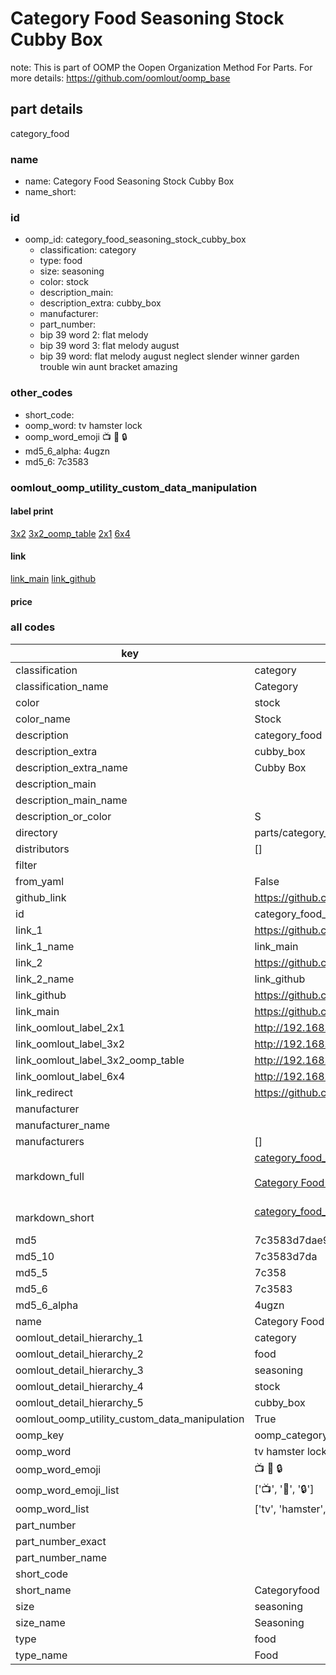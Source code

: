 # Category Food Seasoning Stock Cubby Box  

note: This is part of OOMP the Oopen Organization Method For Parts. For more details: https://github.com/oomlout/oomp_base

##  part details
  



category_food



### name
* name: Category Food Seasoning Stock Cubby Box
* name_short: 
### id
* oomp_id: category_food_seasoning_stock_cubby_box
  * classification: category
  * type: food
  * size: seasoning
  * color: stock
  * description_main: 
  * description_extra: cubby_box
  * manufacturer: 
  * part_number: 
  * bip 39 word 2: flat melody
  * bip 39 word 3: flat melody august
  * bip 39 word: flat melody august neglect slender winner garden trouble win aunt bracket amazing

### other_codes
* short_code: 
* oomp_word: tv hamster lock
* oomp_word_emoji :tv: :hamster: :lock:
* md5_6_alpha: 4ugzn
* md5_6: 7c3583






### oomlout_oomp_utility_custom_data_manipulation
#### label print
[3x2](http://192.168.1.245:1112/?label=oomp%204ugzn)
[3x2_oomp_table](http://192.168.1.108:1112/?label=oomp%204ugzn)
[2x1](http://192.168.1.242:1112/?label=oomp%204ugzn)
[6x4](http://192.168.1.55:1112/?label=oomp%204ugzn)    

#### link

[link_main](https://github.com/oomlout/oomlout_oomp_version_1_messy/tree/main/parts/category_food_seasoning_stock_cubby_box) [link_github](https://github.com/oomlout/oomlout_oomp_version_1_messy/tree/main/parts/category_food_seasoning_stock_cubby_box)                             

#### price







### all codes 
| key | value |  
| --- | --- |  
| classification | category |  
| classification_name | Category |  
| color | stock |  
| color_name | Stock |  
| description | category_food |  
| description_extra | cubby_box |  
| description_extra_name | Cubby Box |  
| description_main |  |  
| description_main_name |  |  
| description_or_color | S  |  
| directory | parts/category_food_seasoning_stock_cubby_box |  
| distributors | [] |  
| filter |  |  
| from_yaml | False |  
| github_link | https://github.com/oomlout/oomlout_oomp_part_src/tree/main/parts/category_food_seasoning_stock_cubby_box |  
| id | category_food_seasoning_stock_cubby_box |  
| link_1 | https://github.com/oomlout/oomlout_oomp_version_1_messy/tree/main/parts/category_food_seasoning_stock_cubby_box |  
| link_1_name | link_main |  
| link_2 | https://github.com/oomlout/oomlout_oomp_version_1_messy/tree/main/parts/category_food_seasoning_stock_cubby_box |  
| link_2_name | link_github |  
| link_github | https://github.com/oomlout/oomlout_oomp_version_1_messy/tree/main/parts/category_food_seasoning_stock_cubby_box |  
| link_main | https://github.com/oomlout/oomlout_oomp_version_1_messy/tree/main/parts/category_food_seasoning_stock_cubby_box |  
| link_oomlout_label_2x1 | http://192.168.1.242:1112/?label=oomp%204ugzn |  
| link_oomlout_label_3x2 | http://192.168.1.245:1112/?label=oomp%204ugzn |  
| link_oomlout_label_3x2_oomp_table | http://192.168.1.108:1112/?label=oomp%204ugzn |  
| link_oomlout_label_6x4 | http://192.168.1.55:1112/?label=oomp%204ugzn |  
| link_redirect | https://github.com/oomlout/oomlout_oomp_version_1_messy/tree/main/parts/category_food_seasoning_stock_cubby_box |  
| manufacturer |  |  
| manufacturer_name |  |  
| manufacturers | [] |  
| markdown_full | [category_food_seasoning_stock_cubby_box](none)<br>[](none)<br>[Category Food Seasoning Stock Cubby Box](none)<br><br> |  
| markdown_short | [category_food_seasoning_stock_cubby_box](none)<br><br> |  
| md5 | 7c3583d7dae90bf7efe5a9401e62a2c4 |  
| md5_10 | 7c3583d7da |  
| md5_5 | 7c358 |  
| md5_6 | 7c3583 |  
| md5_6_alpha | 4ugzn |  
| name | Category Food Seasoning Stock Cubby Box |  
| oomlout_detail_hierarchy_1 | category |  
| oomlout_detail_hierarchy_2 | food |  
| oomlout_detail_hierarchy_3 | seasoning |  
| oomlout_detail_hierarchy_4 | stock |  
| oomlout_detail_hierarchy_5 | cubby_box |  
| oomlout_oomp_utility_custom_data_manipulation | True |  
| oomp_key | oomp_category_food_seasoning_stock_cubby_box |  
| oomp_word | tv hamster lock |  
| oomp_word_emoji | :tv: :hamster: :lock: |  
| oomp_word_emoji_list | [':tv:', ':hamster:', ':lock:'] |  
| oomp_word_list | ['tv', 'hamster', 'lock'] |  
| part_number |  |  
| part_number_exact |  |  
| part_number_name |  |  
| short_code |  |  
| short_name | Categoryfood |  
| size | seasoning |  
| size_name | Seasoning |  
| type | food |  
| type_name | Food |  
